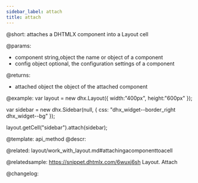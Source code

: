 ```yaml
---
sidebar_label: attach
title: attach
---          
```


@short: attaches a DHTMLX component into a Layout cell


@params:
- component 		string,object 		the name or object of a component
- config 			object 				optional, the configuration settings of a component

@returns:
- attached			object			the object of the attached component


@example:
var layout = new dhx.Layout({
	width:"400px", height:"600px"
});

var sidebar = new dhx.Sidebar(null, {
	css: "dhx_widget--border_right dhx_widget--bg"
});

layout.getCell("sidebar").attach(sidebar);


@template: api_method
@descr:

@related: layout/work_with_layout.md#attachingacomponenttoacell

@relatedsample: https://snippet.dhtmlx.com/6wuxj6sh	Layout. Attach

@changelog:


